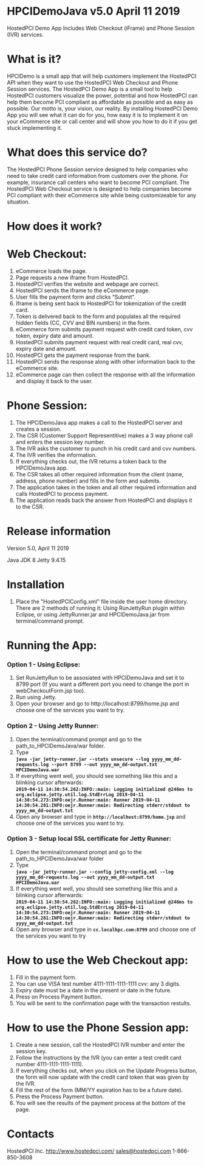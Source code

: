 HPCIDemoJava v5.0 April 11 2019
================

HostedPCI Demo App
Includes Web Checkout (iFrame) and Phone Session (IVR) services.



What is it?
============
HPCIDemo is a small app that will help customers implement the HostedPCI API when they want to use the 
HostedPCI Web Checkout and Phone Session services.
The HostedPCI Demo App is a small tool to help HostedPCI customers visualize the power, potential and how HostedPCI can help them become PCI compliant as affordable as possible and as easy as possible. 
Our motto is, your vision, our reality.
By installing HostedPCI Demo App you will see what it can do for you, how easy it is to implement it on your eCommerce site or call center and will show you how to do it if you get stuck implementing it.

What does this service do?
=========================

The HostedPCI Phone Session service designed to help companies who need to take credit card information from customers
over the phone. For example, insurance call centers who want to become PCI compliant.
The HostedPCI Web Checkout service is designed to help companies become PCI compliant with their eCommerce site while being customizeable for any situation.

How does it work?
=================

Web Checkout:
=============
1. eCommerce loads the page.
2. Page requests a new iframe from HostedPCI.
3. HostedPCI verifies the website and webpage are correct.
4. HostedPCI sends the iframe to the eCommerce page.
5. User fills the payment form and clicks “Submit”.
6. Iframe is being sent back to HostedPCI for tokenization of the credit card.
7. Token is delivered back to the form and populates all the required hidden fields (CC, CVV and BIN numbers) in the form.
8. eCommerce form submits payment request with credit card token, cvv token, expiry date and amount.
9. HostedPCI submits payment request with real credit card, real cvv, expiry date and amount.
10. HostedPCI gets the payment response from the bank.
11. HostedPCI sends the response along with other information back to the eCommerce site.
12. eCommerce page can then collect the response with all the information and display it back to the user.

Phone Session:
=============
1. The HPCIDemoJava app makes a call to the HostedPCI server and creates a session.
2. The CSR (Customer Support Representitive) makes a 3 way phone call and enters the session key number.
3. The IVR asks the customer to punch in his credit card and cvv numbers.
4. The IVR verifies the information.
5. If everything checks out, the IVR returns a token back to the HPCIDemoJava app.
6. The CSR takes all other required information from the client (name, address, phone number) and fills in the form
   and submits.
7. The application takes in the token and all other required information and calls HostedPCI to process payment.
8. The application reads back the answer from HostedPCI and displays it to the CSR.

Release information
===================
Version 5.0, April 11 2019

Java JDK 8
Jetty 9.4.15

Installation
============
1. Place the "HostedPCIConfig.xml" file inside the user home directory.
 There are 2 methods of running it:
Using RunJettyRun plugin within Eclipse, or using JettyRunner.jar and HPCIDemoJava.jar from 
terminal/command prompt.

Running the App:
==============

### Option 1 - Using Eclipse:

1. Set RunJettyRun to be assosiated with HPCIDemoJava and set it to 8799 port (If you want a different port you need to change the port in webCheckoutForm.jsp too).
2. Run using Jetty.
3. Open your browser and go to http://localhost:8799/home.jsp and choose one of the services you want to try.

### Option 2 - Using Jetty Runner:
1. Open the terminal/command prompt and go to the path_to_HPCIDemoJava/war folder.
2. Type </br>
**```java -jar jetty-runner.jar --stats unsecure --log yyyy_mm_dd-requests.log --port 8799 --out yyyy_mm_dd-output.txt HPCIDemoJava.war```**
3. If everything went well, you should see something like this and a blinking cursor afterwards: </br>
**```2019-04-11 14:30:54.262:INFO::main: Logging initialized @246ms to org.eclipse.jetty.util.log.StdErrLog
2019-04-11 14:30:54.273:INFO:oejr.Runner:main: Runner
2019-04-11 14:30:54.281:INFO:oejr.Runner:main: Redirecting stderr/stdout to yyyy_mm_dd-output.txt```**
4. Open any browser and type in **```http://localhost:8799/home.jsp```** and choose one of the services you want to try.

### Option 3 - Setup local SSL certificate for Jetty Runner:

1. Open the terminal/command prompt and go to the path_to_HPCIDemoJava/war folder
2. Type </br> **```java -jar jetty-runner.jar --config jetty-config.xml --log yyyy_mm_dd-requests.log --out yyyy_mm_dd-output.txt HPCIDemoJava.war```**
3. If everything went well, you should see something like this and a blinking cursor afterwards: </br>
**```2019-04-11 14:30:54.262:INFO::main: Logging initialized @246ms to org.eclipse.jetty.util.log.StdErrLog
2019-04-11 14:30:54.273:INFO:oejr.Runner:main: Runner
2019-04-11 14:30:54.281:INFO:oejr.Runner:main: Redirecting stderr/stdout to yyyy_mm_dd-output.txt```**
4. Open any browser and type in **```cc.localhpc.com:8799```** and choose one of the services you want to try

How to use the Web Checkout app:
================================
1. Fill in the payment form.
2. You can use VISA test number 4111-1111-1111-1111 cvv: any 3 digits.
3. Expiry date must be a date in the present or date in the future.
4. Press on Process Payment button.
5. You will be sent to the confirmation page with the transaction restults.

How to use the Phone Session app:
================================
1. Create a new session, call the HostedPCI IVR number and enter the session key.
2. Follow the instructions by the IVR (you can enter a test credit card number 4111-1111-1111-1111).
3. If everything checks out, when you click on the Update Progress button, the form will now update with the credit card token that was given by the IVR.
4. Fill the rest of the form (MM/YY expiration has to be a future date).
5. Press the Process Payment button.
6. You will see the results of the payment process at the bottom of the page.

Contacts
=========
HostedPCI Inc.
http://www.hostedpci.com/
sales@hostedpci.com
1-866-850-3608
